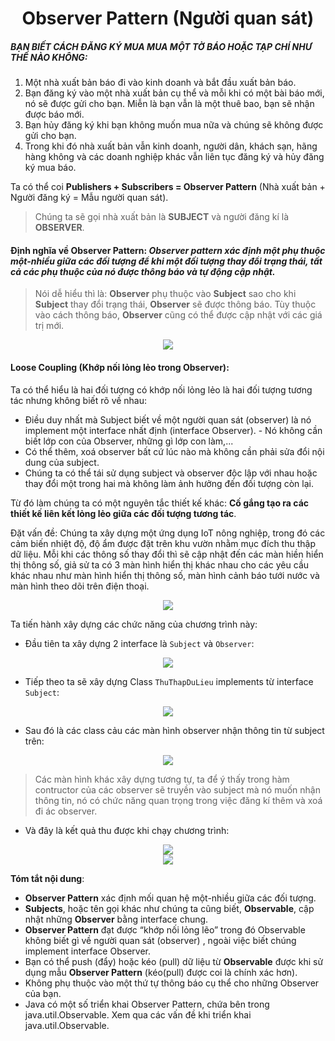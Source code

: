 <h1 align="center">Observer Pattern (Người quan sát)</h1>

##### BẠN BIẾT CÁCH ĐĂNG KÝ MUA MUA MỘT TỜ BÁO HOẶC TẠP CHÍ NHƯ THẾ NÀO KHÔNG:

1.  Một nhà xuất bản báo đi vào kinh doanh và bắt đầu xuất bản báo.
2.  Bạn đăng ký vào một nhà xuất bản cụ thể và mỗi khi có một bài báo mới, nó sẽ được gửi cho bạn. Miễn là bạn vẫn là một thuê bao, bạn sẽ nhận được báo mới.
3.  Bạn hủy đăng ký khi bạn không muốn mua nữa và chúng sẽ không được gửi cho bạn.
4.  Trong khi đó nhà xuất bản vẫn kinh doanh, người dân, khách sạn, hãng hàng không và các doanh nghiệp khác vẫn liên tục đăng ký và hủy đăng ký mua báo.

Ta có thể coi  **Publishers + Subscribers = Observer Pattern** (Nhà xuất bản + Người đăng ký = Mẫu người quan sát).
> Chúng ta sẽ gọi nhà xuất bản là **SUBJECT** và người đăng kí là **OBSERVER**.

#### Định nghĩa về Observer Pattern:  ***Observer pattern xác định một phụ thuộc một-nhiều giữa các đối tượng để khi một đối tượng thay đổi trạng thái, tất cả các phụ thuộc của nó được thông báo và tự động cập nhật.***

> Nói dễ hiểu thì là: **Observer** phụ thuộc vào **Subject** sao cho khi **Subject** thay đổi trạng thái, **Observer** sẽ được thông báo. Tùy thuộc vào cách thông báo, **Observer** cũng có thể được cập nhật với các giá trị mới.
<div align="center"><img  src="https://i.imgur.com/TDCCDoo.png"/></div>

####  Loose Coupling (Khớp nối lỏng lẻo trong Observer):
Ta có thể hiểu là hai đối tượng có khớp nối lỏng lẻo là hai đối tượng tương tác nhưng không biết rõ về nhau:
- Điều duy nhất mà Subject biết về một người quan sát (observer) là nó implement một interface nhất định (interface Observer). - Nó không cần biết lớp con của Observer, những gì lớp con làm,...
- Có thể thêm, xoá observer bất cứ lúc nào mà không cần phải sửa đổi nội dung của subject.
- Chúng ta có thể tái sử dụng subject và observer độc lập với nhau hoặc thay đổi một trong hai mà không làm ảnh hưởng đến đối tượng còn lại.

Từ đó làm chúng ta có một nguyên tắc thiết kế khác: **Cố gắng tạo ra các thiết kế liên kết lỏng lẻo giữa các đối tượng tương tác**.

Đặt vấn đề: Chúng ta xây dựng một ứng dụng IoT nông nghiệp, trong đó các cảm biến nhiệt độ, độ ẩm được đặt trên khu vườn nhằm mục đích thu thập dữ liệu. Mỗi khi các thông số thay đổi thì sẽ cập nhật đến các màn hiền hiển thị thông số, giả sử ta có 3 màn hình hiển thị khác nhau cho các yêu cầu khác nhau như màn hình hiển thị thông số, màn hình cảnh báo tưới nước và màn hình theo dõi trên điện thoại.

<div align="center"><img  src="https://i.imgur.com/xvkC9wS.png"/></div>

Ta tiến hành xây dựng các chức năng của chương trình này:

- Đầu tiên ta xây dựng 2 interface là `Subject` và `Observer`:
<div align="center"><img  src="https://i.imgur.com/HlnbgCf.png"/></div>

- Tiếp theo ta sẽ xây dựng Class `ThuThapDuLieu` implements từ interface `Subject`:
<div align="center"><img  src="https://i.imgur.com/71edfbx.png"/></div>

- Sau đó là các class cảu các màn hình observer nhận thông tin từ subject trên:
<div align="center"><img  src="https://i.imgur.com/05yQONj.png"/></div>

> Các màn hình khác xây dựng tương tự, ta để ý thấy trong hàm contructor của các observer sẽ truyền vào subject mà nó muốn nhận thông tin, nó có chức năng quan trọng trong việc đăng kí thêm và xoá đi ác observer.

- Và đây là kết quả thu được khi chạy chương trình: 
<div align="center"><img  src="https://i.imgur.com/ZnnyyzG.png"/></div>
<div align="center"><img  src="https://i.imgur.com/xKyd3Yb.png"/></div>


**Tóm tắt nội dung**:
-   **Observer Pattern**  xác định mối quan hệ một-nhiều giữa các đối tượng.
-   **Subjects**, hoặc tên gọi khác như chúng ta cũng biết,  **Observable**, cập nhật những  **Observer**  bằng interface chung.
-   **Observer Pattern**  đạt được “khớp nối lỏng lẽo” trong đó Observable không biết gì về người quan sát (observer) , ngoài việc biết chúng implement interface Observer.
-   Bạn có thể push (đẩy) hoặc kéo (pull) dữ liệu từ  **Observable**  được khi sử dụng mẫu  **Observer Pattern**  (kéo(pull) được coi là chính xác hơn).
-   Không phụ thuộc vào một thứ tự thông báo cụ thể cho những Observer của bạn.
-   Java có một số triển khai Observer Pattern, chứa bên trong java.util.Observable. Xem qua các vấn đề khi triển khai java.util.Observable.